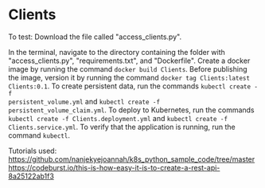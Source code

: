 # Clients
To test:
  Download the file called "access_clients.py".
  
  In the terminal, navigate to the directory containing the folder with "access_clients.py", "requirements.txt", and "Dockerfile".
  Create a docker image by running the command <code>docker build Clients</code>.
  Before publishing the image, version it by running the command <code>docker tag Clients:latest Clients:0.1</code>.
  To create persistent data, run the commands <code>kubectl create -f persistent_volume.yml</code> and <code>kubectl create -f persistent_volume_claim.yml</code>.
  To deploy to Kubernetes, run the commands <code>kubectl create -f Clients.deployment.yml</code> and <code>kubectl create -f Clients.service.yml</code>.
  To verify that the application is running, run the command <code>kubectl</code>.
  
  Tutorials used: 
  https://github.com/nanjekyejoannah/k8s_python_sample_code/tree/master
  https://codeburst.io/this-is-how-easy-it-is-to-create-a-rest-api-8a25122ab1f3
